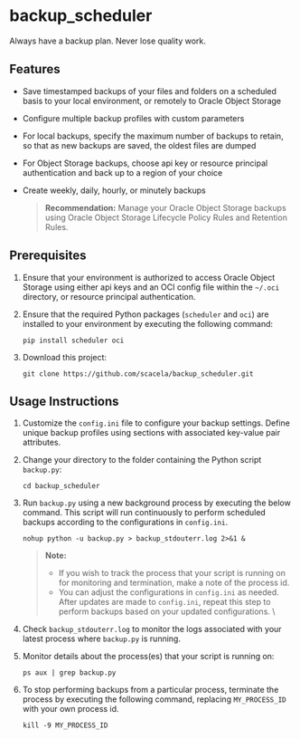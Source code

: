 # backup_scheduler
Always have a backup plan. Never lose quality work.

## Features
* Save timestamped backups of your files and folders on a scheduled basis to your local environment, or remotely to Oracle Object Storage
* Configure multiple backup profiles with custom parameters
* For local backups, specify the maximum number of backups to retain, so that as new backups are saved, the oldest files are dumped
* For Object Storage backups, choose api key or resource principal authentication and back up to a region of your choice
* Create weekly, daily, hourly, or minutely backups

    > **Recommendation:** Manage your Oracle Object Storage backups using Oracle Object Storage Lifecycle Policy Rules and Retention Rules.

## Prerequisites

1. Ensure that your environment is authorized to access Oracle Object Storage using either api keys and an OCI config file within the `~/.oci` directory, or resource principal authentication.

2. Ensure that the required Python packages (`scheduler` and `oci`) are installed to your environment by executing the following command:

    ```
    pip install scheduler oci
    ```
    
3. Download this project:

    ```
    git clone https://github.com/scacela/backup_scheduler.git
    ```

## Usage Instructions
    
1. Customize the `config.ini` file to configure your backup settings. Define unique backup profiles using sections with associated key-value pair attributes.

2. Change your directory to the folder containing the Python script `backup.py`:

    ```
    cd backup_scheduler
    ```

3. Run `backup.py` using a new background process by executing the below command. This script will run continuously to perform scheduled backups according to the configurations in `config.ini`.

    ```
    nohup python -u backup.py > backup_stdouterr.log 2>&1 &
    ```
    > **Note:**
    > * If you wish to track the process that your script is running on for monitoring and termination, make a note of the process id.
    > * You can adjust the configurations in `config.ini` as needed. After updates are made to `config.ini`, repeat this step to perform backups based on your updated configurations.
\
4. Check `backup_stdouterr.log` to monitor the logs associated with your latest process where `backup.py` is running.

5. Monitor details about the process(es) that your script is running on:

    ```
    ps aux | grep backup.py
    ```

6. To stop performing backups from a particular process, terminate the process by executing the following command, replacing `MY_PROCESS_ID` with your own process id.

    ```
    kill -9 MY_PROCESS_ID
    ```

